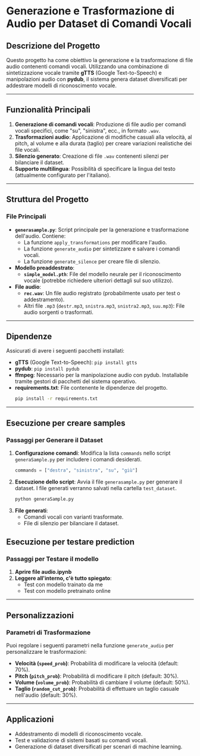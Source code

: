 # Generazione e Trasformazione di Audio per Dataset di Comandi Vocali

## Descrizione del Progetto
Questo progetto ha come obiettivo la generazione e la trasformazione di file audio contenenti comandi vocali. Utilizzando una combinazione di sintetizzazione vocale tramite **gTTS** (Google Text-to-Speech) e manipolazioni audio con **pydub**, il sistema genera dataset diversificati per addestrare modelli di riconoscimento vocale.

---

## Funzionalità Principali
1. **Generazione di comandi vocali**: Produzione di file audio per comandi vocali specifici, come "su", "sinistra", ecc., in formato `.wav`.
2. **Trasformazioni audio**: Applicazione di modifiche casuali alla velocità, al pitch, al volume e alla durata (taglio) per creare variazioni realistiche dei file vocali.
3. **Silenzio generato**: Creazione di file `.wav` contenenti silenzi per bilanciare il dataset.
4. **Supporto multilingua**: Possibilità di specificare la lingua del testo (attualmente configurato per l'italiano).

---

## Struttura del Progetto
### File Principali
- **`generasample.py`**: Script principale per la generazione e trasformazione dell'audio. Contiene:
  - La funzione `apply_transformations` per modificare l'audio.
  - La funzione `generate_audio` per sintetizzare e salvare i comandi vocali.
  - La funzione `generate_silence` per creare file di silenzio.
- **Modello preaddestrato**:
  - **`simple_model.pth`**: File del modello neurale per il riconoscimento vocale (potrebbe richiedere ulteriori dettagli sul suo utilizzo).
- **File audio**:
  - **`rec.wav`**: Un file audio registrato (probabilmente usato per test o addestramento).
  - Altri file `.mp3` (`destr.mp3`, `snistra.mp3`, `snistra2.mp3`, `suu.mp3`): File audio sorgenti o trasformati.

---

## Dipendenze
Assicurati di avere i seguenti pacchetti installati:
- **gTTS** (Google Text-to-Speech): `pip install gtts`
- **pydub**: `pip install pydub`
- **ffmpeg**: Necessario per la manipolazione audio con pydub. Installabile tramite gestori di pacchetti del sistema operativo.
- **requirements.txt**: File contenente le dipendenze del progetto.
   ```bash
   pip install -r requirements.txt
   ```

---

## Esecuzione per creare samples
### Passaggi per Generare il Dataset
1. **Configurazione comandi**:
   Modifica la lista `commands` nello script `generaSample.py` per includere i comandi desiderati.
   ```python
   commands = ["destra", "sinistra", "su", "giù"]
   ```
2. **Esecuzione dello script**:
   Avvia il file `generasample.py` per generare il dataset. I file generati verranno salvati nella cartella `test_dataset`.
   ```bash
   python generaSample.py
   ```
3. **File generati**:
   - Comandi vocali con varianti trasformate.
   - File di silenzio per bilanciare il dataset.

## Esecuzione per testare prediction
### Passaggi per Testare il modello
1. **Aprire file audio.ipynb**
2. **Leggere all'interno, c'è tutto spiegato**:
   - Test con modello trainato da me
   - Test con modello pretrainato online

---

## Personalizzazioni
### Parametri di Trasformazione
Puoi regolare i seguenti parametri nella funzione `generate_audio` per personalizzare le trasformazioni:
- **Velocità (`speed_prob`)**: Probabilità di modificare la velocità (default: 70%).
- **Pitch (`pitch_prob`)**: Probabilità di modificare il pitch (default: 30%).
- **Volume (`volume_prob`)**: Probabilità di cambiare il volume (default: 50%).
- **Taglio (`random_cut_prob`)**: Probabilità di effettuare un taglio casuale nell'audio (default: 30%).

---

## Applicazioni
- Addestramento di modelli di riconoscimento vocale.
- Test e validazione di sistemi basati su comandi vocali.
- Generazione di dataset diversificati per scenari di machine learning.



